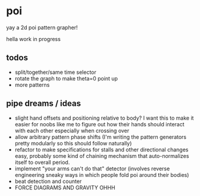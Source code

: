 poi
=====

yay a 2d poi pattern grapher!

hella work in progress

todos
-----
+ split/together/same time selector
+ rotate the graph to make theta=0 point up
+ more patterns

pipe dreams / ideas
-----
+ slight hand offsets and positioning relative to body? I want this to make it easier for noobs like me to figure out how their hands should interact with each other especially when crossing over
+ allow arbitrary pattern phase shifts (I'm writing the pattern generators pretty modularly so this should follow naturally)
+ refactor to make specifications for stalls and other directional changes easy, probably some kind of chaining mechanism that auto-normalizes itself to overall period.
+ implement "your arms can't do that" detector (involves reverse engineering sneaky ways in which people fold poi around their bodies)
+ beat detection and counter
+ FORCE DIAGRAMS AND GRAVITY OHHH
